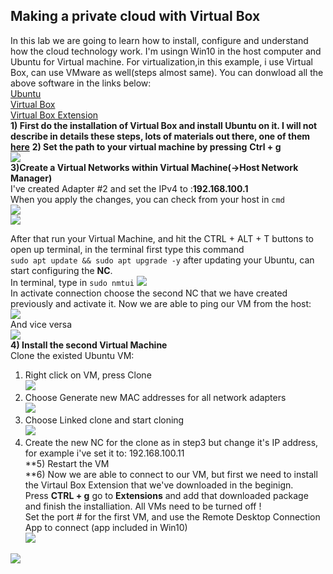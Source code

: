 ## Making a private cloud with Virtual Box  
In this lab we are going to learn how to install, configure and understand how the cloud technology work. I'm usingn Win10 in the host computer and Ubuntu for Virtual machine. For virtualization,in this example, i use Virtual Box, can use VMware as well(steps almost same). You can donwload all the above software in the links below:     
[Ubuntu](https://ubuntu.com/download/desktop)  
[Virtual Box](https://www.virtualbox.org/wiki/Downloads)  
[Virtual Box Extension](https://download.virtualbox.org/virtualbox/ )  
**1) First do the installation of Virtual Box and install Ubuntu on it. I will not describe in details these steps, lots of materials out there, one of them [here](https://www.lifewire.com/run-ubuntu-within-windows-virtualbox-2202098)**
**2) Set the path to your virtual machine by pressing** **Ctrl + g**     
![](/img/General.png)  
**3)Create a Virtual Networks within Virtual Machine(->Host Network Manager)**    
I've created Adapter #2 and set the IPv4 to :**192.168.100.1**  
When you apply the changes, you can check from your host in `cmd`  
  ![](/img/NC.png)  
  ![](/img/ipconfig.png)   
  
After that run your Virtual Machine, and hit the CTRL + ALT + T buttons to open up terminal, in the terminal first type this command    
`sudo apt update && sudo apt upgrade -y`
after updating your Ubuntu, can start configuring the **NC**.   
In terminal, type in `sudo nmtui` 
![](/img/nmtui.png)    
In activate connection choose the second NC that we have created previously and activate it. Now we are able to ping our VM from the host:    
  ![](/img/ping_vm.png)    
  And vice versa  
  ![](/img/ping_host.png)      
  **4) Install the second Virtual Machine**  
  Clone the existed Ubuntu VM:  
  1. Right click on VM, press Clone  
  ![](/img/clone.png)    
  2. Choose Generate new MAC addresses for all network adapters  
  ![](/img/clone_2.png)    
  3. Choose Linked clone and start cloning  
  ![](/img/clone_1.png)     
  4. Create the new NC for the clone as in step3 but change it's IP address, for example i've set it to: 192.168.100.11  
  **5) Restart the VM  
  **6) Now we are able to connect to our VM, but first we need to install the Virtaul Box Extension that we've downloaded in the beginign.  
  Press **CTRL + g** go to **Extensions** and add that downloaded package and finish the installiation. All VMs need to be turned off !  
  Set the port # for the first VM, and use the Remote Desktop Connection App to connect (app included in Win10)   
  ![](/img/ports.png)    
     
  ![](/img/result.png)  
  
  
  

